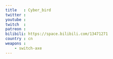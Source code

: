```yaml
---
title   : Cyber_bird
twitter :
youtube :
twitch  :
patreon :
bilibili: https://space.bilibili.com/13471271
country : cn
weapons :
    - switch-axe
---
```

